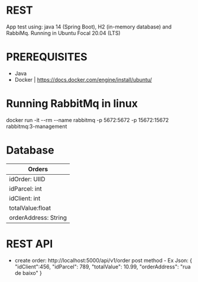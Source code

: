 # REST
App test using: java 14 (Spring Boot), H2 (in-memory database) and RabbiMq.
Running in Ubuntu Focal 20.04 (LTS)

# PREREQUISITES
- Java
- Docker | https://docs.docker.com/engine/install/ubuntu/ 

# Running RabbitMq in linux
docker run -it --rm --name rabbitmq -p 5672:5672 -p 15672:15672 rabbitmq:3-management

# Database

|       Orders       |
|--------------------|
|idOrder: UIID       |
|idParcel: int       |
|idClient: int       |
|totalValue:float    |
|orderAddress: String|

# REST API

* create order: http://localhost:5000/api/v1/order
  post method - Ex Json: 
  {
    "idClient":456,
    "idParcel": 789,
    "totalValue": 10.99,
    "orderAddress": "rua de baixo"
  }
